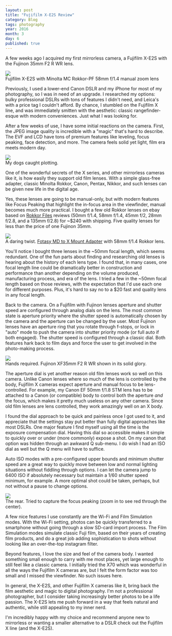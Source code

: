 ```yaml
---
layout: post
title: "Fujifilm X-E2S Review"
category: Blog
tags: photography
year: 2016
month: 3
day: 6
published: true  
---
```


A few weeks ago I acquired my first mirrorless camera, a Fujifilm X-E2S with the Fujinon 35mm F2 R WR lens.

<div class="photo-box">
  <a href="/images/blog/fujifilm/camera1.jpg" target="_blank" class="photo"><img src="/images/blog/fujifilm/camera1.jpg"></a>
  <div class="photo-caption">
    Fujifilm X-E2S with Minolta MC Rokkor-PF 58mm f/1.4 manual zoom lens
  </div>
</div>

Previously, I used a lower-end Canon DSLR and my iPhone for most of my photography, so I was in need of an upgrade. I researched my options: bulky professional DSLRs with tons of features I didn't need, and Leica's with a price tag I couldn't afford. By chance, I stumbled on the Fujifilm X line, and was immediately smitten with the aesthetic: classic rangefinder-esque with modern conveniences. Just what I was looking for.

After a few weeks of use, I have some initial reactions on the camera. First, the JPEG image quality is incredible with a "magic" that's hard to describe. The EVF and LCD have tons of premium features like leveling, focus peaking, face detection, and more. The camera feels solid yet light, film era meets modern day.

<div class="photo-box">
  <a href="/images/blog/fujifilm/dog1.jpg" target="_blank" class="photo"><img src="/images/blog/fujifilm/dog1.jpg" style="max-width: 300px"></a>
  <div class="photo-caption">
    My dogs caught plotting. 
  </div>
</div>

One of the wonderful secrets of the X series, and other mirrorless cameras like it, is how easily they support old film lenses. With a simple glass-free adapter, classic Minolta Rokkor, Canon, Pentax, Nikkor, and such lenses can be given new life in the digital age.

Yes, these lenses are going to be manual-only, but with modern features like Focus Peaking that highlight the in-focus area in the viewfinder, manual becomes much more practical. I bought a few old Rokkor lenses on ebay based on [Rokkor Files](http://www.rokkorfiles.com/Lenses.html) reviews (50mm f/1.4, 58mm f/1.4, 45mm f/2, 28mm f/2.8, and a 135mm f/2.8) for ~$240 with shipping. Five quality lenses for less than the price of one Fujinon 35mm.

<div class="photo-box">
  <a href="/images/blog/fujifilm/camera2.jpg" target="_blank" class="photo"><img src="/images/blog/fujifilm/camera2.jpg"></a>
  <div class="photo-caption">
    A daring twist. <a href="http://www.amazon.com/Fotasy-Minolta-Rokkor-Fujifilm-Adapter/dp/B007YPUXGU">Fotasy MD to X Mount Adapter</a> with 58mm f/1.4 Rokkor lens.
  </div>
</div>

You'll notice I bought three lenses in the ~50mm focal length, which seems redundant. One of the fun parts about finding and researching old lenses is hearing about the history of each lens type. I found that, in many cases, one focal length line could be dramatically better in construction and performance than another depending on the volume produced, manufacturing process, and era of the lens. I tried a few in the ~50mm focal length based on those reviews, with the expectation that I'd use each one for different purposes. Plus, it's hard to say no to a $20 fast and quality lens in any focal length.

Back to the camera. On a Fujifilm with Fujinon lenses aperture and shutter speed are configured through analog dials on the lens. The most common state is aperture priority where the shutter speed is automatically chosen by the camera and the aperture can be changed by the user. Most Fujinon lenses have an aperture ring that you rotate through f-stops, or lock in "auto" mode to push the camera into shutter priority mode (or full auto if both engaged). The shutter speed is configured through a classic dial. Both features hark back to film days and force the user to get involved in the photo-making process.

<div class="photo-box">
  <a href="/images/blog/fujifilm/camera0.jpg" target="_blank" class="photo"><img src="/images/blog/fujifilm/camera0.jpg"></a>
  <div class="photo-caption">
    Hands required. Fujinon XF35mm F2 R WR shown in its solid glory.
  </div>
</div>

The aperture dial is yet another reason old film lenses work so well on this camera. Unlike Canon lenses where so much of the lens is controlled by the body, Fujifilm X cameras expect aperture and manual focus to be lens-controlled. For example, my Canon EF 50mm f/1.8 STM lens has to be attached to a Canon (or compatible) body to control both the aperture *and* the focus, which makes it pretty much useless on any other camera. Since old film lenses are lens controlled, they work amazingly well on an X body.

I found the dial approach to be quick and painless once I got used to it, and appreciate that the settings stay put better than fully digital approaches like most DSLRs. One major feature I find myself using all the time is the exposure compensation dial. Having this dial so accessible makes it simple to quickly over or under (more commonly) expose a shot. On my canon that option was hidden through an awkward Q sub-menu.  I do wish I had an ISO dial as well but the Q menu will have to suffice.

Auto ISO modes with a pre-configured upper bounds and minimum shutter speed are a great way to quickly move between low and normal lighting situations without fiddling through options. I can let the camera jump to 6400 ISO if absolutely necessary but maintain a 1/60 shutter speed minimum, for example. A more optimal shot could be taken, perhaps, but not without a pause to change options.

<div class="photo-box">
  <a href="/images/blog/fujifilm/camera4.jpg" target="_blank" class="photo"><img src="/images/blog/fujifilm/camera4.jpg"></a>
  <div class="photo-caption">
    The rear. Tried to capture the focus peaking (zoom in to see red through the center).
  </div>
</div>

A few nice features I use constantly are the Wi-Fi and Film Simulation modes. With the Wi-Fi setting, photos can be quickly transferred to a smartphone without going through a slow SD-card import process. The Film Simulation modes simulate classic Fuji film, based on their years of creating film products, and do a great job adding sophistication to shots without looking like an over-the-top instagram filter.

Beyond features, I love the size and feel of the camera body. I wanted something small enough to carry with me most places, yet large enough to still feel like a classic camera. I initially tried the X70 which was wonderful in all the ways the Fujifilm X cameras are, but I felt the form factor was too small and I missed the viewfinder. No such issues here.

In general, the X-E2S, and other Fujifilm X cameras like it, bring back the film aesthetic and magic to digital photography. I'm not a professional photographer, but I consider taking increasingly better photos to be a life passion. The X-E2S lets me push forward in a way that feels natural and authentic, while still appealing to my inner nerd.

I'm incredibly happy with my choice and recommend anyone new to mirrorless or wanting a smaller alternative to a DSLR check out the Fujifilm X line (and the X-E2S).

